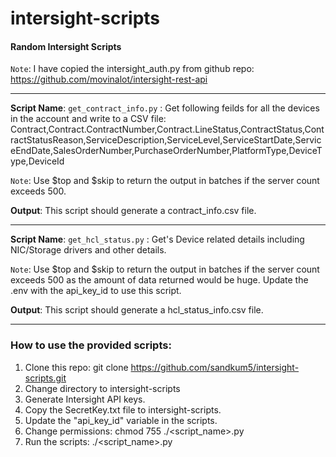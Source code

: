 # intersight-scripts
#### Random Intersight Scripts 

`Note`: I have copied the intersight_auth.py from github repo: https://github.com/movinalot/intersight-rest-api

--- 
**Script Name**: `get_contract_info.py` : 
Get following feilds for all the devices in the account and write to a CSV file: 
Contract,Contract.ContractNumber,Contract.LineStatus,ContractStatus,ContractStatusReason,ServiceDescription,ServiceLevel,ServiceStartDate,ServiceEndDate,SalesOrderNumber,PurchaseOrderNumber,PlatformType,DeviceType,DeviceId

`Note`: Use $top and $skip to return the output in batches if the server count exceeds 500. 

**Output**: This script should generate a contract_info.csv file. 

--- 
**Script Name**: `get_hcl_status.py` : 
Get's Device related details including NIC/Storage drivers and other details. 

`Note`: 
Use $top and $skip to return the output in batches if the server count exceeds 500 as the amount of data returned would be huge. 
Update the .env with the api_key_id to use this script. 

**Output**: This script should generate a hcl_status_info.csv file.

--- 
### How to use the provided scripts: 
1. Clone this repo: git clone https://github.com/sandkum5/intersight-scripts.git
2. Change directory to intersight-scripts
3. Generate Intersight API keys. 
4. Copy the SecretKey.txt file to intersight-scripts. 
5. Update the "api_key_id" variable in the scripts. 
6. Change permissions: chmod 755 ./<script_name>.py
7. Run the scripts: ./<script_name>.py
